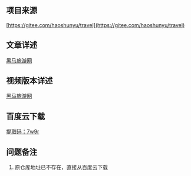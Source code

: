 ## 项目来源
[https://gitee.com/haoshunyu/travel](https://gitee.com/haoshunyu/travel)
## 文章详述
[黑马旅游网](../detail/Maven+JSP+Servlet+JDBC+Redis+Mysql实现的黑马旅游网.md)
## 视频版本详述
[黑马旅游网](https://zhuanlan.zhihu.com/p/134288585)
## 百度云下载
[提取码：7w9r](https://pan.baidu.com/s/1FA_mzSPtEE_Az06KqfAagQ)
## 问题备注
1. 原仓库地址已不存在，直接从百度云下载